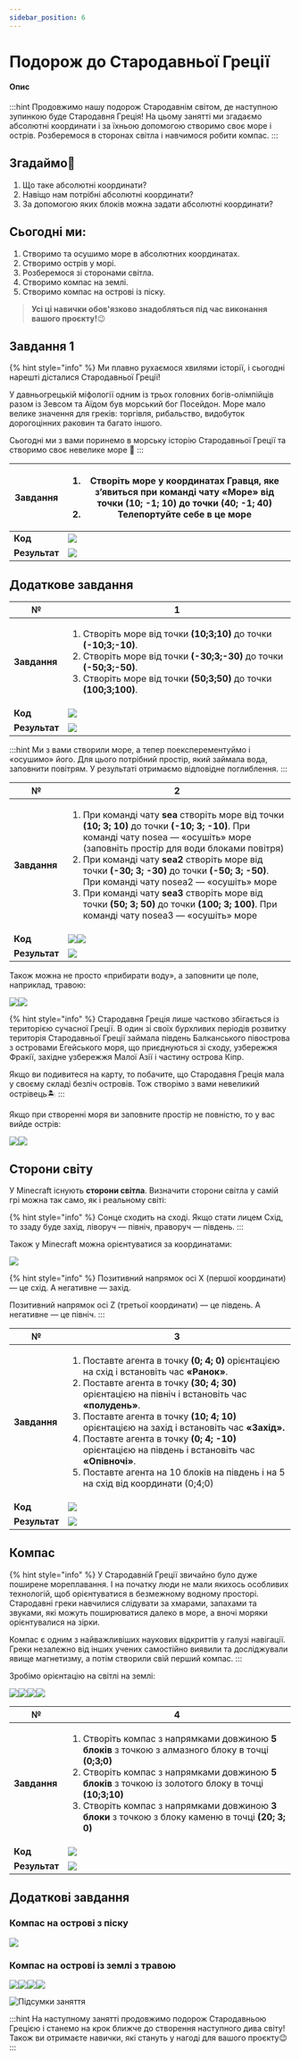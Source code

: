 ```yaml
---
sidebar_position: 6
---
```


# Подорож до Стародавньої Греції

#### Опис

:::hint
Продовжимо нашу подорож Стародавнім світом, де наступною зупинкою буде Стародавня Греція! На цьому занятті ми згадаємо абсолютні координати і за їхньою допомогою створимо своє море і острів. Розберемося в сторонах світла і навчимося робити компас.
:::

## Згадаймо🤔

1. Що таке абсолютні координати?&#x20;
2. Навіщо нам потрібні абсолютні координати?&#x20;
3. За допомогою яких блоків можна задати абсолютні координати?

## Сьогодні ми:

1. Створимо та осушимо море в абсолютних координатах.&#x20;
2. Створимо острів у морі.&#x20;
3. Розберемося зі сторонами світла.&#x20;
4. Створимо компас на землі.&#x20;
5. Створимо компас на острові із піску.

> **Усі ці навички обов'язково знадобляться під час виконання вашого проєкту!**😉

## Завдання 1

{% hint style="info" %}
Ми плавно рухаємося хвилями історії, і сьогодні нарешті дісталися Стародавньої Греції!&#x20;

У давньогрецькій міфології одним із трьох головних богів-олімпійців разом із Зевсом та Аїдом був морський бог Посейдон. Море мало велике значення для греків: торгівля, рибальство, видобуток дорогоцінних раковин та багато іншого.&#x20;

Сьогодні ми з вами поринемо в морську історію Стародавньої Греції та створимо своє невелике море 🌊
:::

| **Завдання**  | <ol><li>Створіть <strong>море у координатах Гравця</strong>, яке з’явиться при команді чату «Море» від точки <strong>(10; -1; 10)</strong> до точки <strong>(40; -1; 40)</strong></li><li>Телепортуйте себе в це море</li></ol>     |
| ------------- | ----------------------------------------------------------------------------------------------------------------------------------------------------------------------------------------------------------------------------------- |
| **Код**       | ![](https://lh3.googleusercontent.com/1xnkU2lZjQBNYLQuPgW-bHPmH816wAHIo7nvpvmKVu8oZ7XfXcFsMEgo1htmkRCSK36Q0-lnK33TrTT4gMT7eq1IyZfqoEFJD3-sN5F8R06UQBpVKur1opy9X8CHDni7uSlzQkQGtw2A_zm7zBsL-NcktRhJB-58svLZf09gnoi9eUsgj4PezKX1rA1K) |
| **Результат** | ![](https://lh6.googleusercontent.com/8V_ooBq1sP6TiChC2IKU5_chJ_FyouuzmJh6LiQrD3ogMvPwJT0dZOn_9gfGfS6oxAHDf7O-FWOrW9765DBayJCfhb52OiyWXdvJc8ZWuG7lwJPYZDeb7zoLADZyfXjHm5PSw7rkY4la01ucpCT8iAIG0AA3xsRzc0H8KQsQklwG9BChI3PekWYOq4tW) |

## Додаткове завдання

| **№**         | **1**                                                                                                                                                                                                                                                                                                              |
| ------------- | ------------------------------------------------------------------------------------------------------------------------------------------------------------------------------------------------------------------------------------------------------------------------------------------------------------------ |
| **Завдання**  | <ol><li>Створіть море від точки <strong>(10;3;10)</strong> до точки <strong>(-10;3;-10)</strong>.</li><li>Створіть море від точки <strong>(-30;3;-30)</strong> до точки <strong>(-50;3;-50)</strong>.</li><li>Створіть море від точки <strong>(50;3;50)</strong> до точки <strong>(100;3;100)</strong>. </li></ol> |
| **Код**       | ![](<img/lesson-6/image (20).png>)                                                                                                                                                                                                                                                                                 |
| **Результат** | ![](<img/lesson-6/image (16).png>)                                                                                                                                                                                                                                                                                 |

:::hint
Ми з вами створили море, а тепер поексперементуймо і «осушимо» його. Для цього потрібний простір, який займала вода, заповнити повітрям. У результаті отримаємо відповідне поглиблення.
:::

| **№**         | **2**                                                                                                                                                                                                                                                                                                                                                                                                                                                                                                                                                                                                                      |
| ------------- | -------------------------------------------------------------------------------------------------------------------------------------------------------------------------------------------------------------------------------------------------------------------------------------------------------------------------------------------------------------------------------------------------------------------------------------------------------------------------------------------------------------------------------------------------------------------------------------------------------------------------- |
| **Завдання**  | <ol><li>При команді чату <strong>sea</strong> створіть море від точки <strong>(10; 3; 10)</strong> до точки <strong>(-10; 3; -10)</strong>. При команді чату nosea — «осушіть» море (заповніть простір для води блоками повітря) </li><li>При команді чату <strong>sea2</strong> створіть море від точки <strong>(-30; 3; -30)</strong> до точки <strong>(-50; 3; -50)</strong>. При команді чату nosea2 — «осушіть» море </li><li>При команді чату <strong>sea3</strong> створіть море від точки <strong>(50; 3; 50)</strong> до точки <strong>(100; 3; 100)</strong>. При команді чату nosea3 — «осушіть» море</li></ol> |
| **Код**       | ![](img/lesson-6/image.png)![](<img/lesson-6/image (19).png>)                                                                                                                                                                                                                                                                                                                                                                                                                                                                                                                                                              |
| **Результат** | ![](img/lesson-6/sea-nosea.gif)                                                                                                                                                                                                                                                                                                                                                                                                                                                                                                                                                                                            |

Також можна не просто «прибирати воду», а заповнити це поле, наприклад, травою:

![](<img/lesson-6/image (12).png>)![](img/lesson-6/sea06.gif)

{% hint style="info" %}
Стародавня Греція лише частково збігається із територією сучасної Греції. В один зі своїх бурхливих періодів розвитку територія Стародавньої Греції займала південь Балканського півострова з островами Егейського моря, що приєднуються зі сходу, узбережжя Фракії, західне узбережжя Малої Азії і частину острова Кіпр.&#x20;

Якщо ви подивитеся на карту, то побачите, що Стародавня Греція мала у своєму складі безліч островів. Тож створімо з вами невеликий острівець🏝
:::

Якщо при створенні моря ви заповните простір не повністю, то у вас вийде острів:

![](<img/lesson-6/image (17).png>)![](<img/lesson-6/image (11).png>)

## Сторони світу

У Minecraft існують **сторони світла**. Визначити сторони світла у самій грі можна так само, як і реальному світі:

{% hint style="info" %}
Сонце сходить на сході. Якщо стати лицем Схід, то ззаду буде захід, ліворуч — північ, праворуч — південь.
:::

Також у Minecraft можна орієнтуватися за координатами:

![](<img/lesson-6/image (15).png>)

{% hint style="info" %}
Позитивний напрямок осі X (першої координати) — це схід. А негативне — захід.&#x20;

Позитивний напрямок осі Z (третьої координати) — це південь. А негативне — це північ.
:::

| **№**         | **3**                                                                                                                                                                                                                                                                                                                                                                                                                                                                                                                                                                                                                         |
| ------------- | ----------------------------------------------------------------------------------------------------------------------------------------------------------------------------------------------------------------------------------------------------------------------------------------------------------------------------------------------------------------------------------------------------------------------------------------------------------------------------------------------------------------------------------------------------------------------------------------------------------------------------- |
| **Завдання**  | <ol><li>Поставте агента в точку <strong>(0; 4; 0)</strong> орієнтацією на схід і встановіть час <strong>«Ранок»</strong>. </li><li>Поставте агента в точку <strong>(30; 4; 30)</strong> орієнтацією на північ і встановіть час <strong>«полудень»</strong>. </li><li>Поставте агента в точку <strong>(10; 4; 10)</strong> орієнтацією на захід і встановіть час <strong>«Захід».</strong> </li><li>Поставте агента в точку <strong>(0; 4; -10)</strong> орієнтацією на південь і встановіть час <strong>«Опівночі»</strong>. </li><li>Поставте агента на 10 блоків на південь і на 5 на схід від координати (0;4;0)</li></ol> |
| **Код**       | ![](<img/lesson-6/image (1).png>)                                                                                                                                                                                                                                                                                                                                                                                                                                                                                                                                                                                             |
| **Результат** | ![](<img/lesson-6/image (13).png>)                                                                                                                                                                                                                                                                                                                                                                                                                                                                                                                                                                                            |

## Компас

{% hint style="info" %}
У Стародавній Греції звичайно було дуже поширене мореплавання. І на початку люди не мали якихось особливих технологій, щоб орієнтуватися в безмежному водному просторі. Стародавні греки навчилися слідувати за хмарами, запахами та звуками, які можуть поширюватися далеко в море, а вночі моряки орієнтувалися на зірки.&#x20;

Компас є одним з найважливіших наукових відкриттів у галузі навігації. Греки незалежно від інших учених самостійно виявили та досліджували явище магнетизму, а потім створили свій перший компас.
:::

Зробімо орієнтацію на світлі на землі:

![](<img/lesson-6/image (10).png>)![](<img/lesson-6/image (6).png>)![](<img/lesson-6/image (7).png>)![](<img/lesson-6/image (3).png>)

| **№**         | **4**                                                                                                                                                                                                                                                                                                                                                                                                                    |
| ------------- | ------------------------------------------------------------------------------------------------------------------------------------------------------------------------------------------------------------------------------------------------------------------------------------------------------------------------------------------------------------------------------------------------------------------------ |
| **Завдання**  | <ol><li>Створіть компас з напрямками довжиною <strong>5 блоків</strong> з точкою з алмазного блоку в точці <strong>(0;3;0)</strong> </li><li>Створіть компас з напрямками довжиною <strong>5 блоків</strong> з точкою із золотого блоку в точці <strong>(10;3;10)</strong> </li><li>Створіть компас з напрямками довжиною <strong>3 блоки</strong> з точкою з блоку каменю в точці <strong>(20; 3; 0)</strong></li></ol> |
| **Код**       | ![](<img/lesson-6/image (8).png>)                                                                                                                                                                                                                                                                                                                                                                                        |
| **Результат** | ![](<img/lesson-6/image (14).png>)                                                                                                                                                                                                                                                                                                                                                                                       |

## Додаткові завдання

### Компас на острові з піску

![](<img/lesson-6/image (5).png>)

### Компас на острові із землі з травою

![](<img/lesson-6/image (18).png>)![](<img/lesson-6/image (2).png>)![](<img/lesson-6/image (4).png>)![](<img/lesson-6/image (9).png>)

![Підсумки заняття](<img/lesson-6/Group 2401.png>)

:::hint
На наступному занятті продовжимо подорож Стародавньою Грецією і станемо на крок ближче до створення наступного дива світу! Також ви отримаєте навички, які стануть у нагоді для вашого проєкту😉
:::
